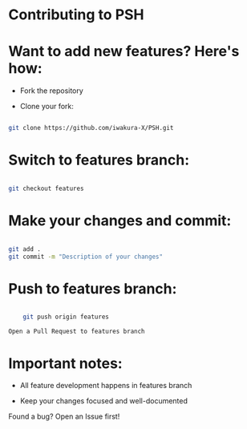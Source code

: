 # Contributing to PSH

# Want to add new features? Here's how:

 - Fork the repository

 - Clone your fork:
```bash

git clone https://github.com/iwakura-X/PSH.git
```
# Switch to features branch:
```bash

git checkout features
```
# Make your changes and commit:
```bash

git add .
git commit -m "Description of your changes"
```
# Push to features branch:
```bash

    git push origin features
```
    Open a Pull Request to features branch

# Important notes:

 - All feature development happens in features branch

 - Keep your changes focused and well-documented

Found a bug? Open an Issue first!

